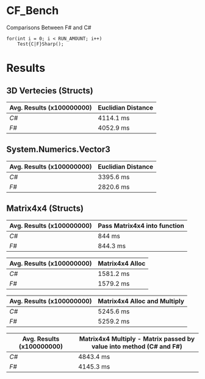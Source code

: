 # CF_Bench
Comparisons Between F# and C#


    for(int i = 0; i < RUN_AMOUNT; i++)
        Test{C|F}Sharp();

# Results


## 3D Vertecies (Structs)

            
Avg. Results (x100000000) | Euclidian Distance 
--- | --- 
*C#* | 4114.1 ms
*F#* | 4052.9 ms

## System.Numerics.Vector3 

Avg. Results (x100000000) | Euclidian Distance 
--- | --- 
*C#* | 3395.6 ms
*F#* | 2820.6 ms

## Matrix4x4 (Structs)

Avg. Results (x100000000) | Pass Matrix4x4 into function
--- | --- 
*C#* | 844 ms
*F#* | 844.3 ms

Avg. Results (x100000000) | Matrix4x4 Alloc
--- | --- 
*C#* | 1581.2 ms
*F#* | 1579.2 ms

Avg. Results (x100000000) | Matrix4x4 Alloc and Multiply 
--- | --- 
*C#* | 5245.6 ms
*F#* | 5259.2 ms

Avg. Results (x100000000) | Matrix4x4 Multiply - Matrix passed by value into method (C# and F#)
--- | --- 
*C#* | 4843.4 ms
*F#* | 4145.3 ms 

